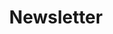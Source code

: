 ---
title: Newsletter
form:
    name: subscribe
    classes: newsletter-wrapper flex justify-center align-center gap-sm
    fields:
        email:
          placeholder: Adresse mail
          type: email
          validate:
            required: true

    buttons:
        submit:
          type: submit
          classes: btn-green
          value: S'inscrire
          
    process:
      - redirect: '/'
        twig: true
        # email:
        #   from: "{{ config.plugins.email.from }}"
        #   to:
        #     - "{{ config.plugins.email.to }}"
        #     - "{{ form.value.email }}"
        #   subject: "[Feedback] {{ form.value.name|e }}"
        #   body: "{% include 'forms/data.html.twig' %}"
        save:
          fileprefix: feedback-
          dateformat: Ymd-His-u
          extension: txt
          body: "{% include 'forms/data.txt.twig' %}"
        message: Thank you for your feedback!
        display: event
    cache_enable: false
---